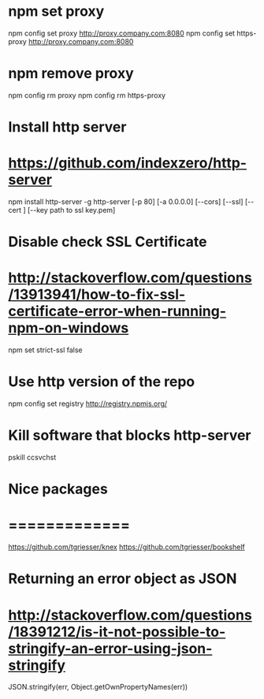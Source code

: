 # npm set proxy
npm config set proxy http://proxy.company.com:8080
npm config set https-proxy http://proxy.company.com:8080

# npm remove proxy
npm config rm proxy
npm config rm https-proxy

# Install http server
# https://github.com/indexzero/http-server
npm install http-server -g
http-server [-p 80] [-a 0.0.0.0] [--cors] [--ssl] [--cert <path to ssl cert.pem>] [--key path to ssl key.pem]

# Disable check SSL Certificate
# http://stackoverflow.com/questions/13913941/how-to-fix-ssl-certificate-error-when-running-npm-on-windows
npm set strict-ssl false

# Use http version of the repo
npm config set registry http://registry.npmjs.org/

# Kill software that blocks http-server
pskill ccsvchst

# Nice packages
# =============
https://github.com/tgriesser/knex
https://github.com/tgriesser/bookshelf

# Returning an error object as JSON
# http://stackoverflow.com/questions/18391212/is-it-not-possible-to-stringify-an-error-using-json-stringify
JSON.stringify(err, Object.getOwnPropertyNames(err))